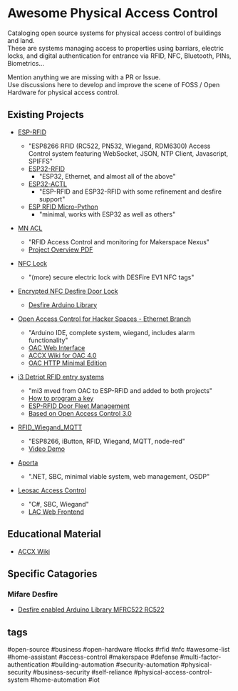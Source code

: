 # Awesome Physical Access Control

Cataloging open source systems for physical access control of buildings and land.  
These are systems managing access to properties using barriars, electric locks, and digital authentication for entrance via RFID, NFC, Bluetooth, PINs, Biometrics...  

Mention anything we are missing with a PR or Issue.  
Use discussions here to develop and improve the scene of FOSS / Open Hardware for physical access control.  

 ## Existing Projects

- [ESP-RFID](https://github.com/esprfid/esp-rfid)
  - "ESP8266 RFID (RC522, PN532, Wiegand, RDM6300) Access Control system featuring WebSocket, JSON, NTP Client, Javascript, SPIFFS"
  - [ESP32-RFID](https://github.com/pvtex/esp32-rfid)
    - "ESP32, Ethernet, and almost all of the above"
  - [ESP32-ACTL](/tctlrd/ESP32-ACTL)
    - "ESP-RFID and ESP32-RFID with some refinement and desfire support"
  - [ESP RFID Micro-Python](https://github.com/esprfid/esp-rfid-py)
    - "minimal, works with ESP32 as well as others"

- [MN ACL](https://github.com/BobGlicksman/MN_ACL)
  - "RFID Access Control and monitoring for Makerspace Nexus"
  - [Project Overview PDF](https://github.com/BobGlicksman/MN_ACL/blob/master/Documents/RFID_ACS_Overview_Document.pdf)

- [NFC Lock](https://github.com/rambo/nfc_lock)
  - "(more) secure electric lock with DESFire EV1 NFC tags"

- [Encrypted NFC Desfire Door Lock](https://www.codeproject.com/articles/1096861/diy-electronic-rfid-door-lock-with-battery-backup)
  - [Desfire Arduino Library](https://github.com/rambo/elmue_desfire_rfid)

 - [Open Access Control for Hacker Spaces - Ethernet Branch](https://github.com/heatsynclabs/Open_Access_Control_Ethernet)
   - "Arduino IDE, complete system, wiegand, includes alarm functionality"
   - [OAC Web Interface](https://github.com/heatsynclabs/Open-Source-Access-Control-Web-Interface)
   - [ACCX Wiki for OAC 4.0](https://www.accxproducts.com/wiki/index.php?title=Open_Access_4.0)
   - [OAC HTTP Minimal Edition](https://github.com/zyphlar/open-access-control-minimal-http)

- [i3 Detriot RFID entry systems](https://www.i3detroit.org/wi/index.php?title=RFID_entry_system)
  - "mi3 mved from OAC to ESP-RFID and added to both projects" 
  - [How to program a key](https://www.i3detroit.org/wiki/HOWTO_Program_a_key)
  - [ESP-RFID Door Fleet Management](https://github.com/i3detroit/door-management)
  - [Based on Open Access Control 3.0](https://github.com/abzman/RFID-entry-system)

- [RFID_Wiegand_MQTT](https://github.com/nygma2004/RFID_Wiegand_MQTT)
   -  "ESP8266, iButton, RFID, Wiegand, MQTT, node-red"
   -  [Video Demo](https://www.youtube.com/watch?v=ft3YiPXy4ck)

 - [Aporta](https://github.com/bytedreamer/Aporta)
   - ".NET, SBC, minimal viable system, web management, OSDP"

- [Leosac Access Control](https://github.com/leosac/access-control)
  - "C#, SBC, Wiegand"
  - [LAC Web Frontend](https://github.com/leosac/access-control-web)


## Educational Material

- [ACCX Wiki](https://www.accxproducts.com/wiki)

## Specific Catagories

### Mifare Desfire

- [Desfire enabled Arduino Library MFRC522 RC522](https://github.com/JPG-Consulting/rfid-desfire)


## tags

#open-source #business #open-hardware #locks #rfid #nfc #awesome-list #home-assistant #access-control #makerspace #defense #multi-factor-authentication #building-automation #security-automation #physical-security #business-security #self-reliance #physical-access-control-system #home-automation #iot